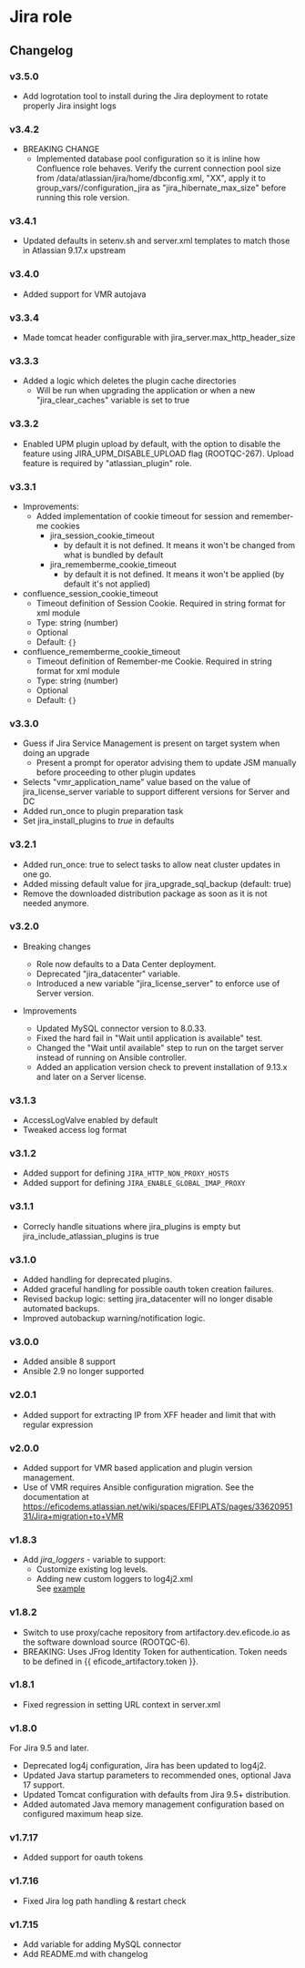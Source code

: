 # Jira role

## Changelog

### v3.5.0
- Add logrotation tool to install during the Jira deployment to rotate properly Jira insight logs

### v3.4.2
- BREAKING CHANGE
  * Implemented database pool configuration so it is inline how Confluence role behaves. Verify the current connection pool size from /data/atlassian/jira/home/dbconfig.xml, "<pool-max-size>XX</pool-max-size>", apply it to group_vars/<environment>/configuration_jira as "jira_hibernate_max_size" before running this role version.

### v3.4.1
- Updated defaults in setenv.sh and server.xml templates to match those in Atlassian 9.17.x upstream

### v3.4.0
- Added support for VMR autojava

### v3.3.4
- Made tomcat header configurable with jira_server.max_http_header_size

### v3.3.3
- Added a logic which deletes the plugin cache directories
  * Will be run when upgrading the application or when a new "jira_clear_caches" variable is set to true

### v3.3.2
- Enabled UPM plugin upload by default, with the option to disable the feature using JIRA_UPM_DISABLE_UPLOAD flag (ROOTQC-267).
  Upload feature is required by "atlassian_plugin" role.

### v3.3.1
- Improvements:
  * Added implementation of cookie timeout for session and remember-me cookies
    * jira_session_cookie_timeout
      * by default it is not defined. It means it won't be changed from what is bundled by default
    * jira_rememberme_cookie_timeout
      * by default it is not defined. It means it won't be applied (by default it's not applied)
- confluence_session_cookie_timeout
  * Timeout definition of Session Cookie. Required in string format for xml module
  * Type: string (number)
  * Optional
  * Default: `{}`
- confluence_rememberme_cookie_timeout
  * Timeout definition of Remember-me Cookie. Required in string format for xml module
  * Type: string (number)
  * Optional
  * Default: `{}`

### v3.3.0
- Guess if Jira Service Management is present on target system when doing an upgrade
  * Present a prompt for operator advising them to update JSM manually before proceeding to other plugin updates
- Selects "vmr_application_name" value based on the value of jira_license_server variable to support different versions for Server and DC
- Added run_once to plugin preparation task
- Set jira_install_plugins to *true* in defaults

### v3.2.1
- Added run_once: true to select tasks to allow neat cluster updates in one go.
- Added missing default value for jira_upgrade_sql_backup (default: true)
- Remove the downloaded distribution package as soon as it is not needed anymore.

### v3.2.0
- Breaking changes
  * Role now defaults to a Data Center deployment.
  * Deprecated "jira_datacenter" variable.
  * Introduced a new variable "jira_license_server" to enforce use of Server version.

- Improvements
  * Updated MySQL connector version to 8.0.33.
  * Fixed the hard fail in "Wait until application is available" test.
  * Changed the "Wait until available" step to run on the target server instead of running on Ansible controller.
  * Added an application version check to prevent installation of 9.13.x and later on a Server license.

### v3.1.3
- AccessLogValve enabled by default
- Tweaked access log format

### v3.1.2
- Added support for defining `JIRA_HTTP_NON_PROXY_HOSTS`
- Added support for defining `JIRA_ENABLE_GLOBAL_IMAP_PROXY`

### v3.1.1
- Correcly handle situations where jira_plugins is empty but jira_include_atlassian_plugins is true

### v3.1.0
- Added handling for deprecated plugins.
- Added graceful handling for possible oauth token creation failures.
- Revised backup logic: setting jira_datacenter will no longer disable automated backups.
- Improved autobackup warning/notification logic.

### v3.0.0
- Added ansible 8 support
- Ansible 2.9 no longer supported

### v2.0.1
- Added support for extracting IP from XFF header and limit that with regular expression

### v2.0.0
- Added support for VMR based application and plugin version management.
- Use of VMR requires Ansible configuration migration. See the documentation at https://eficodems.atlassian.net/wiki/spaces/EFIPLATS/pages/3362095131/Jira+migration+to+VMR

### v1.8.3
- Add *jira_loggers* - variable to support:
    - Customize existing log levels.
    - Adding new custom loggers to log4j2.xml  
  See [example](./examples/jira_loggers_example.yml)
### v1.8.2
- Switch to use proxy/cache repository from artifactory.dev.eficode.io as the software download source (ROOTQC-6).
- BREAKING: Uses JFrog Identity Token for authentication. Token needs to be defined in {{ eficode_artifactory.token }}.

### v1.8.1
- Fixed regression in setting URL context in server.xml

### v1.8.0
For Jira 9.5 and later.

- Deprecated log4j configuration, Jira has been updated to log4j2.
- Updated Java startup parameters to recommended ones, optional Java 17 support.
- Updated Tomcat configuration with defaults from Jira 9.5+ distribution.
- Added automated Java memory management configuration based on configured maximum heap size.

### v1.7.17
- Added support for oauth tokens

### v1.7.16

- Fixed Jira log path handling & restart check

### v1.7.15

- Add variable for adding MySQL connector
- Add README.md with changelog
